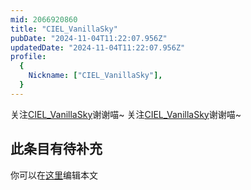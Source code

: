 ```yaml
---
mid: 2066920860
title: "CIEL_VanillaSky"
pubDate: "2024-11-04T11:22:07.956Z"
updatedDate: "2024-11-04T11:22:07.956Z"
profile:
  {
    Nickname: ["CIEL_VanillaSky"],
  }
---
```


关注[CIEL_VanillaSky](https://space.bilibili.com/2066920860)谢谢喵~ 关注[CIEL_VanillaSky](https://space.bilibili.com/2066920860)谢谢喵~

## 此条目有待补充
你可以在[这里](https://github.com/Yuhanawa/VTuber.ICU/edit/master/src/content/v/CIEL_VanillaSky/index.md)编辑本文
